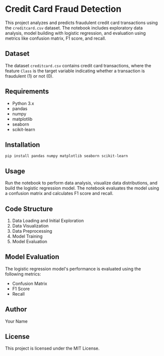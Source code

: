 <!DOCTYPE html>
<html>
<body>
    <h1>Credit Card Fraud Detection</h1>
    <p>This project analyzes and predicts fraudulent credit card transactions using the <code>creditcard.csv</code> dataset. The notebook includes exploratory data analysis, model building with logistic regression, and evaluation using metrics like confusion matrix, F1 score, and recall.</p>
    <h2>Dataset</h2>
    <p>The dataset <code>creditcard.csv</code> contains credit card transactions, where the feature <code>Class</code> is the target variable indicating whether a transaction is fraudulent (1) or not (0).</p>
    <h2>Requirements</h2>
    <ul>
        <li>Python 3.x</li>
        <li>pandas</li>
        <li>numpy</li>
        <li>matplotlib</li>
        <li>seaborn</li>
        <li>scikit-learn</li>
    </ul>
    <h2>Installation</h2>
    <pre><code>pip install pandas numpy matplotlib seaborn scikit-learn</code></pre>
    <h2>Usage</h2>
    <p>Run the notebook to perform data analysis, visualize data distributions, and build the logistic regression model. The notebook evaluates the model using a confusion matrix and calculates F1 score and recall.</p>
    <h2>Code Structure</h2>
    <ol>
        <li>Data Loading and Initial Exploration</li>
        <li>Data Visualization</li>
        <li>Data Preprocessing</li>
        <li>Model Training</li>
        <li>Model Evaluation</li>
    </ol>
    <h2>Model Evaluation</h2>
    <p>The logistic regression model's performance is evaluated using the following metrics:</p>
    <ul>
        <li>Confusion Matrix</li>
        <li>F1 Score</li>
        <li>Recall</li>
    </ul>
    <h2>Author</h2>
    <p>Your Name</p>
    <h2>License</h2>
    <p>This project is licensed under the MIT License.</p>
</body>
</html>
